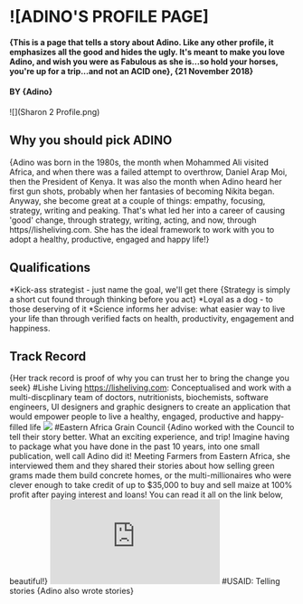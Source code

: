 # ![ADINO'S PROFILE PAGE]
#### {This is a page that tells a story about Adino. Like any other profile, it emphasizes all the good and hides the ugly. It's meant to make you love Adino, and wish you were as Fabulous as she is...so hold your horses, you're up for a trip...and not an ACID one}, {21 November 2018}
#### BY **{Adino}**
![](Sharon 2 Profile.png)
## Why you should pick ADINO
{Adino was born in the 1980s, the month when Mohammed Ali visited Africa, and when there was a failed attempt to overthrow, Daniel Arap Moi, then the President of Kenya. It was also the month when Adino heard her first gun shots, probably when her fantasies of becoming Nikita began. Anyway, she become great at a couple of things: empathy, focusing, strategy, writing and peaking. That's what led her into a career of causing 'good' change, through strategy, writing, acting, and now, through https//lisheliving.com. She has the ideal framework to work with you to adopt a healthy, productive, engaged and happy life!}

## Qualifications
*Kick-ass strategist - just name the goal, we'll get there
{Strategy is simply a short cut found through thinking before you act}
*Loyal as a dog - to those deserving of it
*Science informs her advise: what easier way to live your life than through verified facts on health, productivity, engagement and happiness.

## Track Record
{Her track record is proof of why you can trust her to bring the change you seek}
#Lishe Living https://lisheliving.com: Conceptualised and work with a multi-discplinary team of doctors, nutritionists, biochemists, software engineers, UI designers and graphic designers to create an application that would empower people to live a healthy, engaged, productive and happy-filled life
![](https://lisheliving.com/take-control-and-master-your-emotions/)
#Eastern Africa Grain Council
{Adino worked with the Council to tell their story better. What an exciting experience, and trip! Imagine having to package what you have done in the past 10 years, into one small publication, well call Adino did it! Meeting Farmers from Eastern Africa, she interviewed them and they shared their stories about how selling green grams made them build concrete homes, or the multi-millionaires who were clever enough to take credit of up to $35,000 to buy and sell maize at 100% profit after paying interest and loans! You can read it all on the link below, beautiful!}
![](http://eagc.org/wp-content/uploads/2018/01/EAGC_@10_Milestone.pdf)
#USAID: Telling stories
{Adino also wrote stories}
